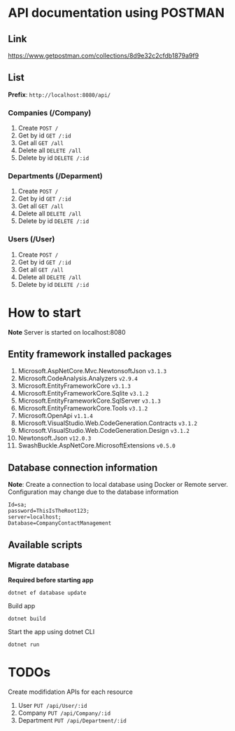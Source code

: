 # API documentation using POSTMAN
## Link
https://www.getpostman.com/collections/8d9e32c2cfdb1879a9f9
## List
**Prefix**: `http://localhost:8080/api/`
### Companies (/Company)
1. Create `POST /`
2. Get by id `GET /:id`
3. Get all `GET /all`
4. Delete all `DELETE /all`
5. Delete by id `DELETE /:id`

### Departments (/Deparment)
1. Create `POST /`
2. Get by id `GET /:id`
3. Get all `GET /all`
4. Delete all `DELETE /all`
5. Delete by id `DELETE /:id`

### Users (/User)
1. Create `POST /`
2. Get by id `GET /:id`
3. Get all `GET /all`
4. Delete all `DELETE /all`
5. Delete by id `DELETE /:id`

# How to start
**Note** Server is started on localhost:8080
## Entity framework installed packages
1. Microsoft.AspNetCore.Mvc.NewtonsoftJson `v3.1.3`
2. Microsoft.CodeAnalysis.Analyzers `v2.9.4`
3. Microsoft.EntityFrameworkCore `v3.1.3`
4. Microsoft.EntityFrameworkCore.Sqlite `v3.1.2`
5. Microsoft.EntityFrameworkCore.SqlServer `v3.1.3`
6. Microsoft.EntityFrameworkCore.Tools `v3.1.2`
7. Microsoft.OpenApi `v1.1.4`
8. Microsoft.VisualStudio.Web.CodeGeneration.Contracts `v3.1.2`
9. Microsoft.VisualStudio.Web.CodeGeneration.Design `v3.1.2`
10. Newtonsoft.Json `v12.0.3`
11. SwashBuckle.AspNetCore.MicrosoftExtensions `v0.5.0`

## Database connection information
**Note**: Create a connection to local database using Docker or Remote server. Configuration may change due to the database information
```
Id=sa;
password=ThisIsTheRoot123;
server=localhost;
Database=CompanyContactManagement
```

## Available scripts
### Migrate database
**Required before starting app**
```
dotnet ef database update
```

Build app
```
dotnet build
```

Start the app using dotnet CLI
```
dotnet run
```


# TODOs
Create modifidation APIs for each resource
1. User `PUT /api/User/:id`
2. Company `PUT /api/Company/:id`
3. Department `PUT /api/Department/:id`